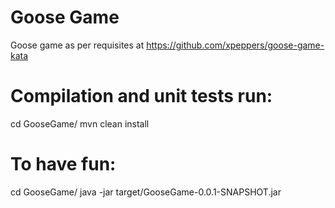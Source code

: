# Goose Game
Goose game as per requisites at https://github.com/xpeppers/goose-game-kata

# Compilation and unit tests run:
cd GooseGame/
mvn clean install

# To have fun:
cd GooseGame/
java -jar target/GooseGame-0.0.1-SNAPSHOT.jar 
